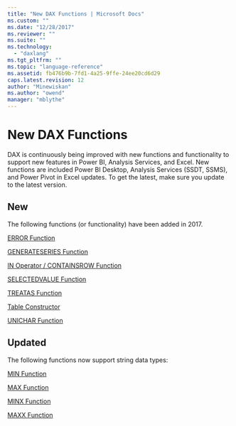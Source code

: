 ```yaml
---
title: "New DAX Functions | Microsoft Docs"
ms.custom: ""
ms.date: "12/28/2017"
ms.reviewer: ""
ms.suite: ""
ms.technology: 
  - "daxlang"
ms.tgt_pltfrm: ""
ms.topic: "language-reference"
ms.assetid: fb476b9b-7fd1-4a25-9ffe-24ee20cd6d29
caps.latest.revision: 12
author: "Minewiskan"
ms.author: "owend"
manager: "mblythe"
---
```

# New DAX Functions
DAX is continuously being improved with new functions and functionality to support new features in Power BI, Analysis Services, and Excel. New functions are included Power BI Desktop, Analysis Services (SSDT, SSMS), and Power Pivot in Excel updates. To get the latest, make sure you update to the latest version.  

  
 ## New 
 The following functions (or functionality) have been added in 2017. 
 
 [ERROR Function](../DAX/error-function.md)
  
 [GENERATESERIES Function](../DAX/generateseries-function.md)
 
 [IN Operator / CONTAINSROW Function](https://msdn.microsoft.com/library/mt842621.aspx)
 
 [SELECTEDVALUE Function](../DAX/selectedvalue-function.md)
 
 [TREATAS Function](../DAX/treatas-function.md)
  
 [Table Constructor](../DAX/table-constructor.md)
 
 [UNICHAR Function](../DAX/unichar-function-dax.md)
  
 
 ## Updated
 The following functions now support string data types:
 
  [MIN Function](../DAX/min-function-dax.md)
  
  [MAX Function](../DAX/max-function-dax.md)
  
  [MINX Function](../DAX/minx-function-dax.md)
  
  [MAXX Function](../DAX/maxx-function-dax.md)
  
  
  
  
  
